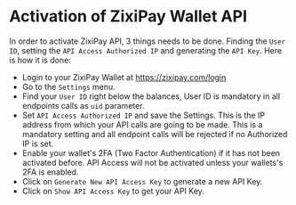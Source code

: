 # Activation of ZixiPay Wallet API

In order to activate ZixiPay API, 3 things needs to be done. Finding the ```User ID```, setting the ```API Access Authorized IP``` and generating the ```API Key```.
Here is how it is done:

* Login to your ZixiPay Wallet at https://zixipay.com/login
* Go to the ```Settings``` menu.
* Find your ```User ID``` right below the balances, User ID is mandatory in all endpoints calls as ```uid``` parameter.
* Set ```API Access Authorized IP``` and save the Settings. This is the IP address from which your API calls are going to be made. This is a mandatory setting and all endpoint calls will be rejected if no Authorized IP is set.
* Enable your wallet's 2FA (Two Factor Authentication) if it has not been activated before. API Access will not be activated unless your wallets's 2FA is enabled.
* Click on ```Generate New API Access Key``` to generate a new API Key.
* Click on ```Show API Access Key``` to get your API Key.
